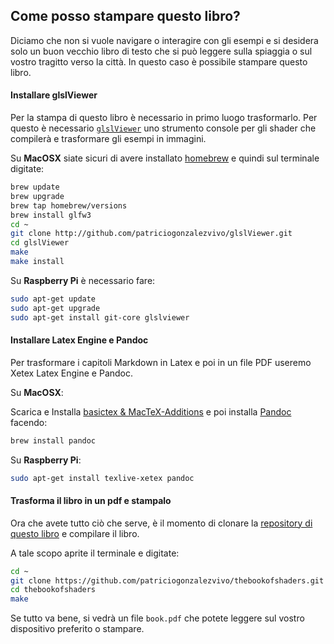 ## Come posso stampare questo libro?

Diciamo che non si vuole navigare o interagire con gli esempi e si desidera solo un buon vecchio libro di testo che si può leggere sulla spiaggia o sul vostro tragitto verso la città. In questo caso è possibile stampare questo libro.
 
#### Installare glslViewer

Per la stampa di questo libro è necessario in primo luogo trasformarlo. Per questo è necessario [```glslViewer```](https://github.com/patriciogonzalezvivo/glslViewer) uno strumento console per gli shader che compilerà e trasformare gli esempi in immagini.

Su **MacOSX** siate sicuri di avere installato [homebrew](http://brew.sh/) e quindi sul terminale digitate:

```bash
brew update
brew upgrade
brew tap homebrew/versions
brew install glfw3
cd ~ 
git clone http://github.com/patriciogonzalezvivo/glslViewer.git
cd glslViewer
make
make install
```

Su **Raspberry Pi** è necessario fare:

```bash
sudo apt-get update
sudo apt-get upgrade
sudo apt-get install git-core glslviewer
```

#### Installare Latex Engine e Pandoc

Per trasformare i capitoli Markdown in Latex e poi in un file PDF useremo Xetex Latex Engine e Pandoc.

Su  **MacOSX**:

Scarica e Installa [basictex & MacTeX-Additions](http://www.tug.org/mactex/morepackages.html) e poi installa [Pandoc](http://johnmacfarlane.net/pandoc/) facendo:
 
```bash
brew install pandoc
```

Su **Raspberry Pi**:

```bash
sudo apt-get install texlive-xetex pandoc
```

#### Trasforma il libro in un pdf e stampalo

Ora che avete tutto ciò che serve, è il momento di clonare la [repository di questo libro](https://github.com/patriciogonzalezvivo/thebookofshaders) e compilare il libro.

A tale scopo aprite il terminale e digitate:

```bash
cd ~
git clone https://github.com/patriciogonzalezvivo/thebookofshaders.git
cd thebookofshaders
make
```
Se tutto va bene, si vedrà un file ```book.pdf``` che potete leggere sul vostro dispositivo preferito o stampare.
